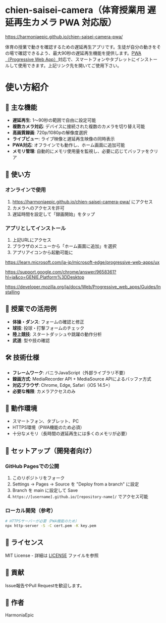 # chien-saisei-camera（体育授業用 遅延再生カメラ PWA 対応版）
https://harmoniaepic.github.io/chien-saisei-camera-pwa/

体育の授業で動きを確認するための遅延再生アプリです。生徒が自分の動きをその場で確認できるよう、最大90秒の遅延再生機能を提供します。[PWA（Progressive Web App）](https://ja.wikipedia.org/wiki/%E3%83%97%E3%83%AD%E3%82%B0%E3%83%AC%E3%83%83%E3%82%B7%E3%83%96%E3%82%A6%E3%82%A7%E3%83%96%E3%82%A2%E3%83%97%E3%83%AA)対応で、スマートフォンやタブレットにインストールして使用できます。上記リンク先を開いてご使用下さい。

# 使い方紹介

## 🌟 主な機能

- **遅延再生**: 1〜90秒の範囲で自由に設定可能
- **複数カメラ対応**: デバイスに接続された複数のカメラを切り替え可能
- **高画質録画**: 720p/1080pの解像度選択
- **ライブビュー**: ライブ映像と遅延再生映像の同時表示
- **PWA対応**: オフラインでも動作し、ホーム画面に追加可能
- **メモリ管理**: 自動的にメモリ使用量を監視し、必要に応じてバッファをクリア

## 🚀 使い方

### オンラインで使用
1. https://harmoniaepic.github.io/chien-saisei-camera-pwa/ にアクセス
2. カメラへのアクセスを許可
3. 遅延時間を設定して「録画開始」をタップ

### アプリとしてインストール
1. 上記URLにアクセス
2. ブラウザのメニューから「ホーム画面に追加」を選択
3. アプリアイコンから起動可能に

https://learn.microsoft.com/ja-jp/microsoft-edge/progressive-web-apps/ux

https://support.google.com/chrome/answer/9658361?hl=ja&co=GENIE.Platform%3DDesktop

https://developer.mozilla.org/ja/docs/Web/Progressive_web_apps/Guides/Installing

## 🏫 授業での活用例

- **体操・ダンス**: フォームの確認と修正
- **球技**: 投球・打撃フォームのチェック
- **陸上競技**: スタートダッシュや跳躍の動作分析
- **武道**: 型や技の確認

## 🛠️ 技術仕様

- **フレームワーク**: バニラJavaScript（外部ライブラリ不要）
- **録画方式**: MediaRecorder API + MediaSource APIによるバッファ方式
- **対応ブラウザ**: Chrome, Edge, Safari（iOS 14.5+）
- **必要な権限**: カメラアクセスのみ

## 📱 動作環境

- スマートフォン、タブレット、PC
- HTTPS環境（PWA機能のため必須）
- 十分なメモリ（長時間の遅延再生には多くのメモリが必要）

## 🔧 セットアップ（開発者向け）

### GitHub Pagesでの公開
1. このリポジトリをフォーク
2. Settings → Pages → Source を "Deploy from a branch" に設定
3. Branch を main に設定して Save
4. `https://[username].github.io/[repository-name]/` でアクセス可能

### ローカル開発（参考）
```bash
# HTTPSサーバーが必要（PWA機能のため）
npx http-server -S -C cert.pem -K key.pem
```

## 📝 ライセンス

MIT License - 詳細は [LICENSE](LICENSE) ファイルを参照

## 🤝 貢献

Issue報告やPull Requestを歓迎します。

## 👤 作者

HarmoniaEpic
